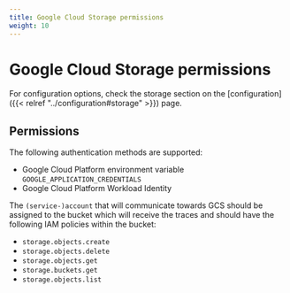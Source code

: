 ```yaml
---
title: Google Cloud Storage permissions
weight: 10
---
```


# Google Cloud Storage permissions

For configuration options, check the storage section on the [configuration]({{< relref "../configuration#storage" >}}) page.

## Permissions
The following authentication methods are supported:
- Google Cloud Platform environment variable `GOOGLE_APPLICATION_CREDENTIALS`
- Google Cloud Platform Workload Identity

The `(service-)account` that will communicate towards GCS should be assigned to the bucket which will receive the traces and should have the following IAM policies within the bucket:

- `storage.objects.create`
- `storage.objects.delete`
- `storage.objects.get`
- `storage.buckets.get`
- `storage.objects.list`
